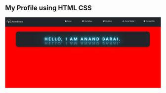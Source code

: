 <h2> My Profile using HTML CSS </h2>

<img src ="anand gallery/screenshot.png" alt="anand" title="Anand" />
